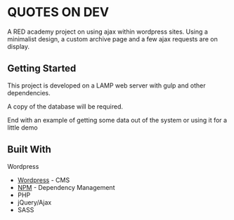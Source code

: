 # QUOTES ON DEV

A RED academy project on using ajax within wordpress sites. Using a minimalist design, a custom archive page and a few ajax requests are on display. 

## Getting Started

This project is developed on a LAMP web server with gulp and other dependencies. 

A copy of the database will be required.

End with an example of getting some data out of the system or using it for a little demo

## Built With

Wordpress

* [Wordpress](https://Wordpress.org) - CMS
* [NPM](https://npmjs.com) - Dependency Management
* PHP 
* jQuery/Ajax
* SASS

